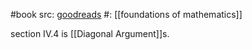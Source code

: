#book 
src: [goodreads](https://www.goodreads.com/book/show/7690588-the-foundations-of-mathematics) 
#: [[foundations of mathematics]]

section IV.4 is [[Diagonal Argument]]s.

